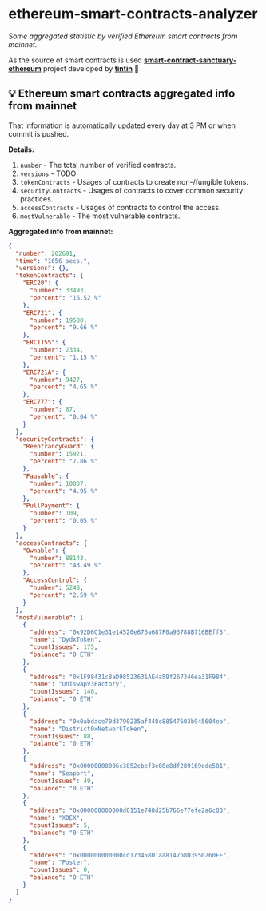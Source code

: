 # ethereum-smart-contracts-analyzer

*Some aggregated statistic by verified Ethereum smart contracts from mainnet.*

As the source of smart contracts is used **[smart-contract-sanctuary-ethereum](https://github.com/tintinweb/smart-contract-sanctuary-ethereum)** project developed by **[tintin](https://github.com/tintinweb)** 👏

## 💡 Ethereum smart contracts aggregated info from mainnet

That information is automatically updated every day at 3 PM or when commit is pushed.

**Details:**

1. `number` - The total number of verified contracts.
2. `versions` - TODO
3. `tokenContracts` - Usages of contracts to create non-/fungible tokens.
4. `securityContracts` - Usages of contracts to cover common security practices. 
5. `accessContracts` - Usages of contracts to control the access.
6. `mostVulnerable` - The most vulnerable contracts.

**Aggregated info from mainnet:**

```json
{
  "number": 202691,
  "time": "1656 secs.",
  "versions": {},
  "tokenContracts": {
    "ERC20": {
      "number": 33493,
      "percent": "16.52 %"
    },
    "ERC721": {
      "number": 19580,
      "percent": "9.66 %"
    },
    "ERC1155": {
      "number": 2334,
      "percent": "1.15 %"
    },
    "ERC721A": {
      "number": 9427,
      "percent": "4.65 %"
    },
    "ERC777": {
      "number": 87,
      "percent": "0.04 %"
    }
  },
  "securityContracts": {
    "ReentrancyGuard": {
      "number": 15921,
      "percent": "7.86 %"
    },
    "Pausable": {
      "number": 10037,
      "percent": "4.95 %"
    },
    "PullPayment": {
      "number": 109,
      "percent": "0.05 %"
    }
  },
  "accessContracts": {
    "Ownable": {
      "number": 88143,
      "percent": "43.49 %"
    },
    "AccessControl": {
      "number": 5248,
      "percent": "2.59 %"
    }
  },
  "mostVulnerable": [
    {
      "address": "0x92D6C1e31e14520e676a687F0a93788B716BEff5",
      "name": "DydxToken",
      "countIssues": 175,
      "balance": "0 ETH"
    },
    {
      "address": "0x1F98431c8aD98523631AE4a59f267346ea31F984",
      "name": "UniswapV3Factory",
      "countIssues": 140,
      "balance": "0 ETH"
    },
    {
      "address": "0x0abdace70d3790235af448c88547603b945604ea",
      "name": "District0xNetworkToken",
      "countIssues": 88,
      "balance": "0 ETH"
    },
    {
      "address": "0x00000000006c3852cbef3e08e8df289169ede581",
      "name": "Seaport",
      "countIssues": 49,
      "balance": "0 ETH"
    },
    {
      "address": "0x000000000000d0151e748d25b766e77efe2a6c83",
      "name": "XDEX",
      "countIssues": 5,
      "balance": "0 ETH"
    },
    {
      "address": "0x000000000000cd17345801aa8147b8D3950260FF",
      "name": "Poster",
      "countIssues": 0,
      "balance": "0 ETH"
    }
  ]
}
```
